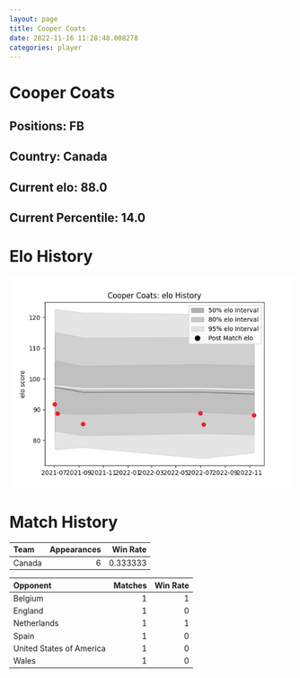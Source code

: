 ```yaml
---  
layout: page  
title: Cooper Coats  
date: 2022-11-16 11:28:48.008278  
categories: player  
---
```

# Cooper Coats

## Positions: FB

## Country: Canada

## Current elo: 88.0

## Current Percentile: 14.0

# Elo History


![elo history](history_CooperCoats.png)
# Match History


| Team   |   Appearances |   Win Rate |
|:-------|--------------:|-----------:|
| Canada |             6 |   0.333333 |

| Opponent                 |   Matches |   Win Rate |
|:-------------------------|----------:|-----------:|
| Belgium                  |         1 |          1 |
| England                  |         1 |          0 |
| Netherlands              |         1 |          1 |
| Spain                    |         1 |          0 |
| United States of America |         1 |          0 |
| Wales                    |         1 |          0 |